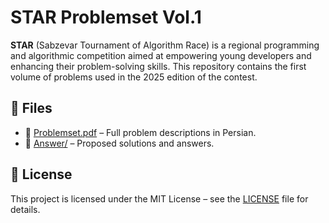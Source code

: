 # STAR Problemset Vol.1

**STAR** (Sabzevar Tournament of Algorithm Race) is a regional programming and algorithmic competition aimed at empowering young developers and enhancing their problem-solving skills. This repository contains the first volume of problems used in the 2025 edition of the contest.

## 📄 Files

- 📘 [Problemset.pdf](./Problemset.pdf) – Full problem descriptions in Persian.
- 📁 [Answer/](./Answer) – Proposed solutions and answers.

## 📝 License

This project is licensed under the MIT License – see the [LICENSE](./LICENSE) file for details.
